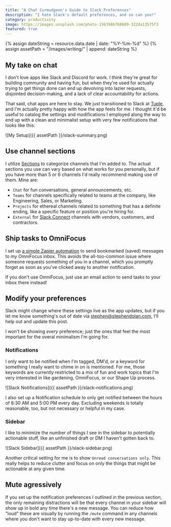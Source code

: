 ```yaml
---
title: "A Chat Curmudgeon's Guide to Slack Preferences"
description: "I hate Slack's default preferences, and so can you!"
category: productivity
image: https://images.unsplash.com/photo-1563986768609-322da13575f3
featured: true
---
```


{% assign dateString = resource.data.date | date: "%Y-%m-%d" %}
{% assign assetPath = "/images/writing/" | append: dateString %}

## My take on chat

I don't love apps like Slack and Discord for work. I think they're great for building community and having fun, but when they're used for actually trying to get things done can end up devolving into lazier requests, disjointed decision-making, and a lack of clear accountability for actions.

That said, chat apps are here to stay. We just transitioned to Slack at [Tuple](https://tuple.app), and I'm actually pretty happy with how the app feels for me. I thought it'd be useful to catalog the settings and modifications I employed along the way to end up with a clean and minimalist setup with very few notifications that looks like this:

![My Setup]({{ assetPath }}/slack-summary.png)

## Use channel sections

I utilize [Sections](https://slack.com/help/articles/360043207674-Organize-your-sidebar-with-custom-sections) to categorize channels that I'm added to. The actual sections you use can vary based on what works for you personally, but if you have more than 5 or 6 channels I'd really recommend making use of them. Mine are:

- `Chat` for fun conversations, general announcements, etc.
- `Teams` for channels specifically related to teams at the company, like Engineering, Sales, or Marketing.
- `Projects` for ethereal channels related to something that has a definite ending, like a specific feature or position you're hiring for.
- `External` for [Slack Connect](https://slack.com/connect) channels with vendors, customers, and contractors.

## Ship tasks to OmniFocus

I set up [a simple Zapier automation](https://zapier.com/shared/229fb66f346c69369338c30fecd49c5b6e91ad4d) to send bookmarked (saved) messages to my OmniFocus inbox. This avoids the all-too-common issue where someone requests something of you in a channel, which you promptly forget as soon as you've clicked away to another notification.

If you don't use OmniFocus, just use an email action to send tasks to your inbox there instead!

## Modify your preferences

Slack might change where these settings live as the app updates, but if you let me know something's out of date via [stephen@stephendolan.com](mailto:stephen@stephendolan.com), I'll help out and update this post.

I won't be showing _every_ preference; just the ones that feel the most important for the overal minimalism I'm going for.

### Notifications

I only want to be notified when I'm tagged, DM'd, or a keyword for something I really want to chime in on is mentioned. For me, those keywords are currently restricted to a mix of fun and work topics that I'm very interested in like gardening, OmniFocus, or our Shape Up process.

![Slack Notifications]({{ assetPath }}/slack-notifications.png)

I also set up a Notification schedule to only get notified between the hours of 8:30 AM and 5:00 PM every day. Excluding weekends is totally reasonable, too, but not necessary or helpful in my case.

### Sidebar

I like to minimize the number of things I see in the sidebar to potentially actionable stuff, like an unfinished draft or DM I haven't gotten back to.

![Slack Sidebar]({{ assetPath }}/slack-sidebar.png)

Another critical setting for me is to show `Unread conversations only`. This really helps to reduce clutter and focus on only the things that might be actionable at any given time.

## Mute agressively

If you set up the notification preferences I outlined in the previous section, the only remaining distractions will be that every channel in your sidebar will show up in bold any time there's a new message. You can reduce how "loud" these are visually by running the `/mute` command in any channels where you don't want to stay up-to-date with every new message.
